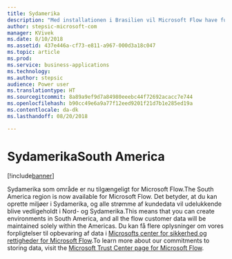 ```yaml
---
title: Sydamerika
description: "Med installationen i Brasilien vil Microsoft Flow have fuld paritet med alle Dynamics 365-områder."
author: stepsic-microsoft-com
manager: KVivek
ms.date: 8/10/2018
ms.assetid: 437e446a-cf73-e811-a967-000d3a18c047
ms.topic: article
ms.prod: 
ms.service: business-applications
ms.technology: 
ms.author: stepsic
audience: Power user
ms.translationtype: HT
ms.sourcegitcommit: 8a89a9ef9d7a84980eeebc44f72692acacc7e744
ms.openlocfilehash: b90cc49e6a9a77f12eed9201f21d7b1e285ed19a
ms.contentlocale: da-dk
ms.lasthandoff: 08/20/2018

---
```

# <a name="south-america"></a><span data-ttu-id="25356-103">Sydamerika</span><span class="sxs-lookup"><span data-stu-id="25356-103">South America</span></span>


[!include[banner](../../includes/banner.md)]

<span data-ttu-id="25356-104">Sydamerika som område er nu tilgængeligt for Microsoft Flow.</span><span class="sxs-lookup"><span data-stu-id="25356-104">The South America region is now available for Microsoft Flow.</span></span> <span data-ttu-id="25356-105">Det betyder, at du kan oprette miljøer i Sydamerika, og alle strømme af kundedata vil udelukkende blive vedligeholdt i Nord- og Sydamerika.</span><span class="sxs-lookup"><span data-stu-id="25356-105">This means that you can create environments in South America, and all the flow customer data will be maintained solely within the Americas.</span></span> <span data-ttu-id="25356-106">Du kan få flere oplysninger om vores forpligtelser til opbevaring af data i [Microsofts center for sikkerhed og rettigheder for Microsoft Flow](https://www.microsoft.com/en-us/TrustCenter/CloudServices/business-application-platform/data-location).</span><span class="sxs-lookup"><span data-stu-id="25356-106">To learn more about our commitments to storing data, visit the [Microsoft Trust Center page for Microsoft Flow](https://www.microsoft.com/en-us/TrustCenter/CloudServices/business-application-platform/data-location).</span></span>


